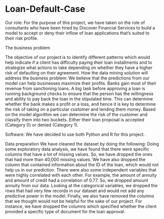 # Loan-Default-Case

Our role: For the purpose of this project, we have taken on the role of consultants who have been hired by
Discover Financial Services to build a model to accept or deny their inflow of loan applications that’s suited to
their risk profile.

The business problem

The objective of our project is to identify different patterns which would help indicate if a client has difficulty
paying their loan installments and to strategize what actions to take depending on whether they have a higher
risk of defaulting on their agreement.
How the data mining solution will address the business problem:
We believe that the predictions from our model can help businesses maximize their profits. Banks gain most of
their revenue from sanctioning loans. A big task before approving a loan is running background checks to
ensure that the person has the willingness and ability to pay back the loan in the stipulated time. This can
determine whether the bank makes a profit or a loss, and hence it is key to determine the risk of taking on a
particular customer and lending them money. Based on the model algorithm we can determine the risk of the
customer and classify them into two buckets. Either their loan proposal is accepted (Category 0) or denied
(Category 1).

Software:
We have decided to use both Python and R for this project.

Data preparation
We have cleaned the dataset by doing the following:
Doing some exploratory data analysis, we have found that there were specific columns that have a lot of
missing values. So, we have dropped the ones that had more than 40,000 missing values.
We have also dropped the column that contained information about the ID of the loan, which would not help
us in our prediction.
There were also some independent variables that were highly correlated with each other. For example, the
amount of annuity and amount of credit had a correlation of 0.77. So, we dropped amount annuity from our
data.
Looking at the categorical variables, we dropped the rows that had very few records in our dataset and would
not add any predictive power in the model.
Finally, we also have removed the columns that we thought would not be helpful for the sake of our project.
For instance, we have dropped the columns which specified whether the client provided a specific type of
document for the loan approval. 
